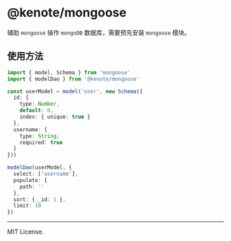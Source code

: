 # @kenote/mongoose

辅助 `mongoose` 操作 `mongoDB` 数据库，需要预先安装 `mongoose` 模块。

## 使用方法

```ts
import { model, Schema } from 'mongoose'
import { modelDao } from '@kenote/mongoose'

const userModel = model('user', new Schema({
  id: {
    type: Number,
    default: 0,
    index: { unique: true }
  },
  username: {
    type: String,
    required: true
  }
}))

modelDao(userModel, {
  select: ['username'],
  populate: {
    path: ''
  },
  sort: { _id: 1 },
  limit: 10
})

```

---
MIT License.